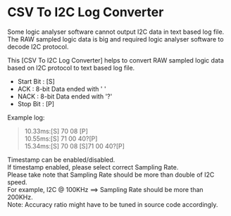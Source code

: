 # CSV To I2C Log Converter

Some logic analyser software cannot output I2C data in text based log file. <br />
The RAW sampled logic data is big and required logic analyser software to decode I2C protocol.

This [CSV To I2C Log Converter] helps to convert RAW sampled logic data based on I2C protocol to text based log file.
 - Start Bit : [S]
 - ACK       : 8-bit Data ended with ' '
 - NACK      : 8-bit Data ended with '?'
 - Stop Bit  : [P]

Example log:
 > 10.33ms:[S] 70 08 [P] <br />
 > 10.55ms:[S] 71 00 40?[P] <br />
 > 15.34ms:[S] 70 08 [S]71 00 40?[P] <br />

Timestamp can be enabled/disabled. <br />
If timestamp enabled, please select correct Sampling Rate. <br />
Please take note that Sampling Rate should be more than double of I2C speed. <br />
For example, I2C @ 100KHz ==> Sampling Rate should be more than 200KHz. <br />
Note: Accuracy ratio might have to be tuned in source code accordingly. <br />


